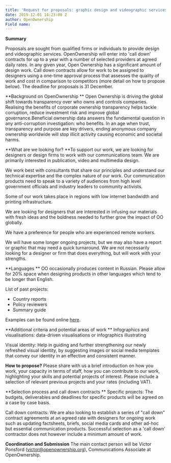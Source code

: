 ```yaml
---
title: 'Request for proposals: graphic design and videographic services'
date: 2019-12-01 14:23:00 Z
author: OpenOwnership
Field name: 
---
```


**Summary**

Proposals are sought from qualified firms or individuals to provide design and videographic services. OpenOwnership will enter into 'call down' contracts for up to a year with a number of selected providers at agreed daily rates. In any given year, Open Ownership has a significant amount of design work. Call down contracts allow for work to be assigned to designers using a one-time approval process that assesses the quality of work and cost in comparison to competitors (more detail on how to propose below). The deadline for proposals is 31 December. 

**Background on OpenOwnership 
**
Open Ownership is driving the global shift towards transparency over who owns and controls companies. Realising the benefits of corporate ownership transparency helps tackle corruption, reduce investment risk and improve global governance.Beneficial ownership data answers the fundamental question in any anti-corruption investigation: who benefits. In an age when trust, transparency and purpose are key drivers, ending anonymous company ownership worldwide will stop illicit activity causing economic and societal harms.
 
**What are we looking for?
**To support our work, we are looking for designers or design firms to work with our communications team. We are primarily interested in publication, video and multimedia design. 

We work best with consultants that share our principles and understand our technical expertise and the complex nature of our work. Our communication products need to speak to a variety of audiences from high level government officials and industry leaders to community activists. 

Some of our work takes place in regions with low internet bandwidth and printing infrastructure. 

We are looking for designers that are interested in infusing our materials with fresh ideas and the boldness needed to further grow the impact of OO globally. 

We have a preference for people who are experienced remote workers. 

We will have some longer ongoing projects, but we may also have a report or graphic that may need a quick turnaround. We are not necessarily looking for a designer or firm that does everything, but will work with your strengths. 

**Languages
**
OO occasionally produces content in Russian. Please allow for 20% space when designing products in other languages which tend to be longer than English. 

List of past projects: 

* Country reports
* Policy reviewers 
* Summary guide

Examples can be found online [here](https://drive.google.com/open?id=1lQfAvGAHthOyXpaUDuA1LJpYv_k_G7-N). 

**Additional criteria and potential areas of work
** 
Infographics and visualisations: data-driven visualisations or infographics illustrating 

Visual identity: Help in guiding and further strengthening our newly refreshed visual identity, by suggesting images or social media templates that convey our identity in an effective and consistent manner. 

**How to propose?**
Please share with us a brief introduction on how you work, your capacity in terms of staff, how you can contribute to our work, highlighting your skills and potential projects of interest. Please include a selection of relevant previous projects and your rates (including VAT). 

**Selection process and call down contracts **
Specific projects: The budgets, deliverables and deadlines for specific products will be agreed on a case by case basis. 

Call down contracts: We are also looking to establish a series of "call down" contract agreements at an agreed rate with designers for ongoing work such as updating factsheets, briefs, social media cards and other ad-hoc but essential communication products. Successful selection as a 'call down' contractor does not however include a minimum amount of work. 

**Coordination and Submission**
The main contact person will be Victor Ponsford (victor@openownership.org), Communications 
Associate at OpenOwnership. 
